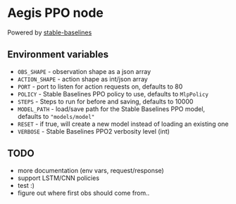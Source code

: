 # Aegis PPO node

Powered by [stable-baselines](https://stable-baselines.readthedocs.io/en/master/)

## Environment variables
* `OBS_SHAPE` - observation shape as a json array
* `ACTION_SHAPE` - action shape as int/json array
* `PORT` - port to listen for action requests on, defaults to 80
* `POLICY` - Stable Baselines PPO policy to use, defaults to `MlpPolicy`
* `STEPS` - Steps to run for before and saving, defaults to 10000
* `MODEL_PATH` - load/save path for the Stable Baselines PPO model, defaults to `"models/model"`
* `RESET` - if true, will create a new model instead of loading an existing one
* `VERBOSE` - Stable Baselines PPO2 verbosity level (int)

## TODO
* more documentation (env vars, request/response)
* support LSTM/CNN policies
* test :)
* figure out where first obs should come from..
